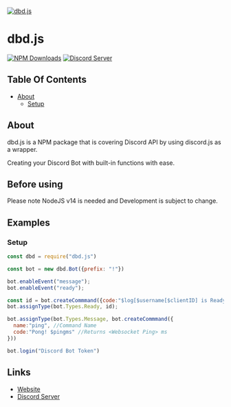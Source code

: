   <br />
    <p>
    <a href="https://dbd.leref.ga"><img src="https://cdn.discordapp.com/attachments/804505335397744650/816746774571515914/dbdjs.png" alt="dbd.js" /></a>
  </p>

# dbd.js
[![NPM Downloads](https://img.shields.io/npm/dt/dbd.js.svg?maxAge=3600)](https://www.npmjs.com/package/dbd.js)
[![Discord Server](https://img.shields.io/discord/773352845738115102?color=7289da&logo=discord&logoColor=white)](https://dbd.js.org/invite)
## Table Of Contents
- [About](#about)
  - [Setup](#setup)

## About
dbd.js is a NPM package that is covering Discord API by using discord.js as a wrapper.
<br>

Creating your Discord Bot with built-in functions with ease.
 </br>

## Before using
Please note NodeJS v14 is needed and Development is subject to change.

## Examples

### Setup
```js
const dbd = require("dbd.js")

const bot = new dbd.Bot({prefix: "!"})

bot.enableEvent("message");
bot.enableEvent("ready");

const id = bot.createCommmand({code:"$log[$username[$clientID] is Ready.]"});
bot.assignType(bot.Types.Ready, id);

bot.assignType(bot.Types.Message, bot.createCommmand({
  name:"ping", //Command Name
  code:"Pong! $pingms" //Returns <Websocket Ping> ms
}))

bot.login("Discord Bot Token")
```



## Links
- [Website](https://dbd.js.org)
- [Discord Server](https://dbd.js.org/invite)